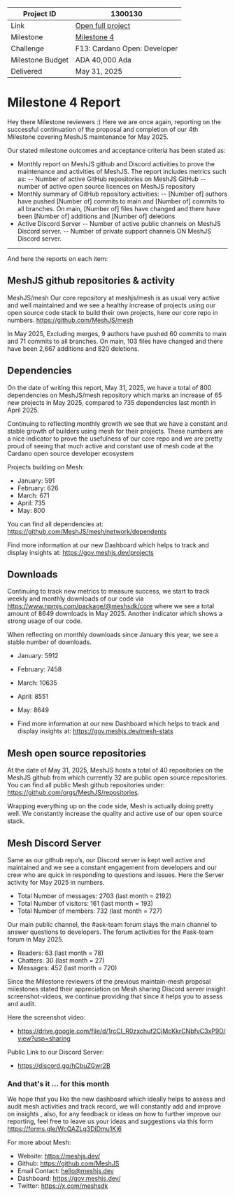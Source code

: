 |Project ID|1300130|
|-----------|-------------|
|Link|[Open full project](https://projectcatalyst.io/funds/10/f13-cardano-open-developers/maintain-mesh-and-build-developer-community)|
|Milestone|[Milestone 4](https://milestones.projectcatalyst.io/projects/1300130/milestones/4)
|Challenge|F13: Cardano Open: Developer|
|Milestone Budget|ADA 40,000 Ada|
|Delivered|May 31, 2025|

# Milestone 4 Report


Hey there Milestone reviewers :)
Here we are once again, reporting on the successful continuation of the proposal and completion of our 4th Milestone covering MeshJS maintenance for May 2025. 

Our stated milestone outcomes and acceptance criteria has been stated as:

- Monthly report on MeshJS github and Discord activities to prove the maintenance and activities of MeshJS. The report includes metrics such as:
-- Number of active GitHub repositories on MeshJS GitHub
-- number of active open source licences on MeshJS repository
- Monthly summary of GitHub repository activities:
-- [Number of] authors have pushed [Number of] commits to main and [Number of] commits to all branches. On main, [Number of] files have changed and there have been [Number of] additions and [Number of] deletions
- Active Discord Server
-- Number of active public channels on MeshJS Discord server.
-- Number of private support channels ON MeshJS Discord server.

---

And here the reports on each item:

## MeshJS github repositories & activity
MeshJS/mesh
Our core repository at meshjs/mesh is as usual very active and well maintained and we see a healthy increase of projects using our open source code stack to build their own projects, here our core repo in numbers.
https://github.com/MeshJS/mesh

In May 2025,  Excluding merges, 9 authors have pushed 60 commits to main and 71 commits to all branches. On main, 103 files have changed and there have been 2,667 additions and 820 deletions.

## Dependencies
On the date of writing this report, May 31, 2025, we have a total of 800 dependencies on MeshJS/mesh repository which marks an increase of 65 new projects in May 2025, compared to 735 dependencies last month in April 2025. 

Continuing to reflecting monthly growth we see that we have a constant and stable growth of builders using mesh for their projects. These numbers are a nice indicator to prove the usefulness of our core repo and we are pretty proud of seeing that much active and constant use of mesh code at the Cardano open source developer ecosystem 

Projects building on Mesh:
- January: 591
- February: 626
- March: 671
- April: 735
- May: 800

You can find all dependencies at: https://github.com/MeshJS/mesh/network/dependents 

Find more information at our new Dashboard which helps to track and display insights at:
https://gov.meshjs.dev/projects

## Downloads
Continuing to track new metrics to measure success, we start to track weekly and monthly downloads of our code via https://www.npmjs.com/package/@meshsdk/core where we see a total amount of 8649 downloads in May 2025. Another indicator which shows a strong usage of our code. 

When reflecting on monthly downloads since January this year, we see a stable number of downloads.
- January: 5912
- February: 7458
- March: 10635
- April: 8551
- May: 8649

- Find more information at our new Dashboard which helps to track and display insights at:
https://gov.meshjs.dev/mesh-stats

## Mesh open source repositories
At the date of May 31, 2025, MeshJS hosts a total of 40 repositories on the MeshJS github from which currently 32 are public open source repositories. You can find all public Mesh github repositories under: https://github.com/orgs/MeshJS/repositories.

Wrapping everything up on the code side, Mesh is actually doing pretty well. We constantly increase the quality and active use of our open source stack.

## Mesh Discord Server
Same as our github repo’s, our Discord server is kept well active and maintained and we see a constant engagement from developers and our crew who are quick in responding to questions and issues.
Here the Server activity for May 2025 in numbers.

- Total Number of messages: 2703 (last month = 2192)
- Total Number of visitors: 161 (last month = 193)
- Total Number of members: 732 (last month = 727)

Our main public channel, the #ask-team forum stays the main channel to answer questions to developers. 
The forum activities for the #ask-team forum in May 2025.
- Readers: 63 (last month = 78)
- Chatters: 30 (last month = 27)
- Messages: 452 (last month = 720)


Since the Milestone reviewers of the previous maintain-mesh proposal milestones stated their appreciation on Mesh sharing Discord server insight screenshot-videos, we continue providing that since it helps you to assess and audit.

Here the screenshot video: 
- https://drive.google.com/file/d/1rcCI_R0zxchuf2CjMcKkrCNbfvC3xP9D/view?usp=sharing 

Public Link to our Discord Server: 
- https://discord.gg/hCbuZGwr2B

### And that's it … for this month

We hope that you like the new dashboard which ideally helps to assess and audit mesh activities and track record, we will constantly add and improve on insights , also, for any feedback or ideas on how to further improve our reporting, feel free to leave us your ideas and suggestions via this form
https://forms.gle/WcQAZLg3DiDmu1Ki6 

For more about Mesh:
- Website: https://meshjs.dev/
- Github: https://github.com/MeshJS 
- Email Contact: hello@meshjs.dev
- Dashboard: https://gov.meshjs.dev/ 
- Twitter: https://x.com/meshsdk 







